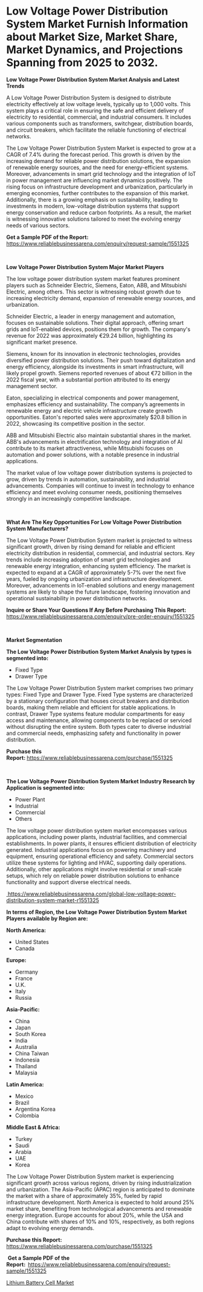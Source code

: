 <p><h1>Low Voltage Power Distribution System Market Furnish Information about Market Size, Market Share, Market Dynamics, and Projections Spanning from 2025 to 2032.</h1></p><p><strong>Low Voltage Power Distribution System Market Analysis and Latest Trends</strong></p>
<p><p>A Low Voltage Power Distribution System is designed to distribute electricity effectively at low voltage levels, typically up to 1,000 volts. This system plays a critical role in ensuring the safe and efficient delivery of electricity to residential, commercial, and industrial consumers. It includes various components such as transformers, switchgear, distribution boards, and circuit breakers, which facilitate the reliable functioning of electrical networks.</p><p>The Low Voltage Power Distribution System Market is expected to grow at a CAGR of 7.4% during the forecast period. This growth is driven by the increasing demand for reliable power distribution solutions, the expansion of renewable energy sources, and the need for energy-efficient systems. Moreover, advancements in smart grid technology and the integration of IoT in power management are influencing market dynamics positively. The rising focus on infrastructure development and urbanization, particularly in emerging economies, further contributes to the expansion of this market. Additionally, there is a growing emphasis on sustainability, leading to investments in modern, low-voltage distribution systems that support energy conservation and reduce carbon footprints. As a result, the market is witnessing innovative solutions tailored to meet the evolving energy needs of various sectors.</p></p>
<p><strong>Get a Sample PDF of the Report:&nbsp;</strong> <a href="https://www.reliablebusinessarena.com/enquiry/request-sample/1551325?utm_campaign=1948&utm_medium=2&utm_source=Github&utm_content=ia&utm_term=13022025&utm_id=low-voltage-power-distribution-system">https://www.reliablebusinessarena.com/enquiry/request-sample/1551325</a></p>
<p>&nbsp;</p>
<p><strong>Low Voltage Power Distribution System Major Market Players</strong></p>
<p><p>The low voltage power distribution system market features prominent players such as Schneider Electric, Siemens, Eaton, ABB, and Mitsubishi Electric, among others. This sector is witnessing robust growth due to increasing electricity demand, expansion of renewable energy sources, and urbanization.</p><p>Schneider Electric, a leader in energy management and automation, focuses on sustainable solutions. Their digital approach, offering smart grids and IoT-enabled devices, positions them for growth. The company's revenue for 2022 was approximately €29.24 billion, highlighting its significant market presence.</p><p>Siemens, known for its innovation in electronic technologies, provides diversified power distribution solutions. Their push toward digitalization and energy efficiency, alongside its investments in smart infrastructure, will likely propel growth. Siemens reported revenues of about €72 billion in the 2022 fiscal year, with a substantial portion attributed to its energy management sector.</p><p>Eaton, specializing in electrical components and power management, emphasizes efficiency and sustainability. The company’s agreements in renewable energy and electric vehicle infrastructure create growth opportunities. Eaton's reported sales were approximately $20.8 billion in 2022, showcasing its competitive position in the sector.</p><p>ABB and Mitsubishi Electric also maintain substantial shares in the market. ABB's advancements in electrification technology and integration of AI contribute to its market attractiveness, while Mitsubishi focuses on automation and power solutions, with a notable presence in industrial applications.</p><p>The market value of low voltage power distribution systems is projected to grow, driven by trends in automation, sustainability, and industrial advancements. Companies will continue to invest in technology to enhance efficiency and meet evolving consumer needs, positioning themselves strongly in an increasingly competitive landscape.</p></p>
<p>&nbsp;</p>
<p><strong>What Are The Key Opportunities For Low Voltage Power Distribution System Manufacturers?</strong></p>
<p><p>The Low Voltage Power Distribution System market is projected to witness significant growth, driven by rising demand for reliable and efficient electricity distribution in residential, commercial, and industrial sectors. Key trends include increasing adoption of smart grid technologies and renewable energy integration, enhancing system efficiency. The market is expected to expand at a CAGR of approximately 5-7% over the next five years, fueled by ongoing urbanization and infrastructure development. Moreover, advancements in IoT-enabled solutions and energy management systems are likely to shape the future landscape, fostering innovation and operational sustainability in power distribution networks.</p></p>
<p><strong>Inquire or Share Your Questions If Any Before Purchasing This Report:</strong> <a href="https://www.reliablebusinessarena.com/enquiry/pre-order-enquiry/1551325?utm_campaign=1948&utm_medium=2&utm_source=Github&utm_content=ia&utm_term=13022025&utm_id=low-voltage-power-distribution-system">https://www.reliablebusinessarena.com/enquiry/pre-order-enquiry/1551325</a></p>
<p>&nbsp;</p>
<p><strong>Market Segmentation</strong></p>
<p><strong>The Low Voltage Power Distribution System Market Analysis by types is segmented into:</strong></p>
<p><ul><li>Fixed Type</li><li>Drawer Type</li></ul></p>
<p><p>The Low Voltage Power Distribution System market comprises two primary types: Fixed Type and Drawer Type. Fixed Type systems are characterized by a stationary configuration that houses circuit breakers and distribution boards, making them reliable and efficient for stable applications. In contrast, Drawer Type systems feature modular compartments for easy access and maintenance, allowing components to be replaced or serviced without disrupting the entire system. Both types cater to diverse industrial and commercial needs, emphasizing safety and functionality in power distribution.</p></p>
<p><strong>Purchase this Report:&nbsp;</strong><a href="https://www.reliablebusinessarena.com/purchase/1551325?utm_campaign=1948&utm_medium=2&utm_source=Github&utm_content=ia&utm_term=13022025&utm_id=low-voltage-power-distribution-system">https://www.reliablebusinessarena.com/purchase/1551325</a></p>
<p>&nbsp;</p>
<p><strong>The Low Voltage Power Distribution System Market Industry Research by Application is segmented into:</strong></p>
<p><ul><li>Power Plant</li><li>Industrial</li><li>Commercial</li><li>Others</li></ul></p>
<p><p>The low voltage power distribution system market encompasses various applications, including power plants, industrial facilities, and commercial establishments. In power plants, it ensures efficient distribution of electricity generated. Industrial applications focus on powering machinery and equipment, ensuring operational efficiency and safety. Commercial sectors utilize these systems for lighting and HVAC, supporting daily operations. Additionally, other applications might involve residential or small-scale setups, which rely on reliable power distribution solutions to enhance functionality and support diverse electrical needs.</p></p>
<p><a href="https://www.reliablebusinessarena.com/global-low-voltage-power-distribution-system-market-r1551325?utm_campaign=1948&utm_medium=2&utm_source=Github&utm_content=ia&utm_term=13022025&utm_id=low-voltage-power-distribution-system">&nbsp;https://www.reliablebusinessarena.com/global-low-voltage-power-distribution-system-market-r1551325</a></p>
<p><strong>In terms of Region, the Low Voltage Power Distribution System Market Players available by Region are:</strong></p>
<p>
    <p> <strong> North America: </strong>
        <ul>
            <li>United States</li>
            <li>Canada</li>
        </ul>
        </p> 
    <p> <strong> Europe: </strong>
        <ul>
            <li>Germany</li>
            <li>France</li>
            <li>U.K.</li>
            <li>Italy</li>
            <li>Russia</li>
        </ul>
        </p> 
    <p> <strong> Asia-Pacific: </strong>
        <ul>
            <li>China</li>
            <li>Japan</li>
            <li>South Korea</li>
            <li>India</li>
            <li>Australia</li>
            <li>China Taiwan</li>
            <li>Indonesia</li>
            <li>Thailand</li>
            <li>Malaysia</li>
        </ul>
        </p> 
    <p> <strong> Latin America: </strong>
        <ul>
            <li>Mexico</li>
            <li>Brazil</li>
            <li>Argentina Korea</li>
            <li>Colombia</li>
        </ul>
        </p> 
    <p> <strong> Middle East & Africa: </strong>
        <ul>
            <li>Turkey</li>
            <li>Saudi</li>
            <li>Arabia</li>
            <li>UAE</li>
            <li>Korea</li>
        </ul>
    </p>
    </p>
<p><p>The Low Voltage Power Distribution System market is experiencing significant growth across various regions, driven by rising industrialization and urbanization. The Asia-Pacific (APAC) region is anticipated to dominate the market with a share of approximately 35%, fueled by rapid infrastructure development. North America is expected to hold around 25% market share, benefiting from technological advancements and renewable energy integration. Europe accounts for about 20%, while the USA and China contribute with shares of 10% and 10%, respectively, as both regions adapt to evolving energy demands.</p></p>
<p><strong>Purchase this Report: </strong><a href="https://www.reliablebusinessarena.com/purchase/1551325?utm_campaign=1948&utm_medium=2&utm_source=Github&utm_content=ia&utm_term=13022025&utm_id=low-voltage-power-distribution-system">https://www.reliablebusinessarena.com/purchase/1551325</a></p>
<p>&nbsp;<strong>Get a Sample PDF of the Report:&nbsp;&nbsp;</strong><a href="https://www.reliablebusinessarena.com/enquiry/request-sample/1551325?utm_campaign=1948&utm_medium=2&utm_source=Github&utm_content=ia&utm_term=13022025&utm_id=low-voltage-power-distribution-system">https://www.reliablebusinessarena.com/enquiry/request-sample/1551325</a></p>
<p><strong></strong></p>
<p><p><a href="https://github.com/rahu1506/Market-Research-Report-List-6/blob/main/lithium-battery-cell-market.md?utm_campaign=1948&utm_medium=2&utm_source=Github&utm_content=ia&utm_term=13022025&utm_id=low-voltage-power-distribution-system">Lithium Battery Cell Market</a></p></p>